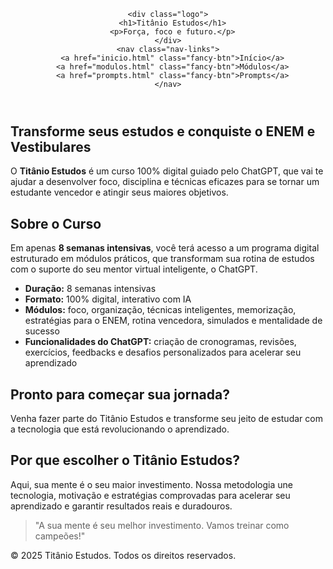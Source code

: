 <!DOCTYPE html>
<html lang="pt-BR">
<head>
  <meta charset="UTF-8" />
  <meta name="viewport" content="width=device-width, initial-scale=1" />
  <title>Titânio Estudos - Força, foco e futuro</title>
  <link rel="stylesheet" href="styles.css" />
  <link href="https://fonts.googleapis.com/css2?family=Montserrat:wght@700&family=Open+Sans&family=Raleway:wght@600&display=swap" rel="stylesheet" />
</head>
<body class="sem-caixa">

<header>

    <div class="logo">
      <h1>Titânio Estudos</h1>
      <p>Força, foco e futuro.</p>
    </div>
    <nav class="nav-links">
      <a href="inicio.html" class="fancy-btn">Início</a>
      <a href="modulos.html" class="fancy-btn">Módulos</a>
      <a href="prompts.html" class="fancy-btn">Prompts</a>
    </nav>
  </div>
</header>

<main>
  <section class="intro">
    <h2>Transforme seus estudos e conquiste o ENEM e Vestibulares</h2>
    <p>O <strong>Titânio Estudos</strong> é um curso 100% digital guiado pelo ChatGPT, que vai te ajudar a desenvolver foco, disciplina e técnicas eficazes para se tornar um estudante vencedor e atingir seus maiores objetivos.</p>
  </section>

   <section class="module-detail">
    <h2>Sobre o Curso</h2>
    <p>Em apenas <strong>8 semanas intensivas</strong>, você terá acesso a um programa digital estruturado em módulos práticos, que transformam sua rotina de estudos com o suporte do seu mentor virtual inteligente, o ChatGPT.</p>
    <ul>
      <li><strong>Duração:</strong> 8 semanas intensivas</li>
      <li><strong>Formato:</strong> 100% digital, interativo com IA</li>
      <li><strong>Módulos:</strong> foco, organização, técnicas inteligentes, memorização, estratégias para o ENEM, rotina vencedora, simulados e mentalidade de sucesso</li>
      <li><strong>Funcionalidades do ChatGPT:</strong> criação de cronogramas, revisões, exercícios, feedbacks e desafios personalizados para acelerar seu aprendizado</li>
    </ul>
  </section>

  <section class="call-to-action intro">
    <h2>Pronto para começar sua jornada?</h2>
    <p class="cta-subtitle">Venha fazer parte do Titânio Estudos e transforme seu jeito de estudar com a tecnologia que está revolucionando o aprendizado.</p>
  </section>

   <section class="module-detail">
    <h2>Por que escolher o Titânio Estudos?</h2>
    <p>Aqui, sua mente é o seu maior investimento. Nossa metodologia une tecnologia, motivação e estratégias comprovadas para acelerar seu aprendizado e garantir resultados reais e duradouros.</p>
    <blockquote>"A sua mente é seu melhor investimento. Vamos treinar como campeões!"</blockquote>
  </section>
</main>

<footer>
  <p>&copy; 2025 Titânio Estudos. Todos os direitos reservados.</p>
</footer>

<script src="header-scroll.js"></script>

</body>
</html>
